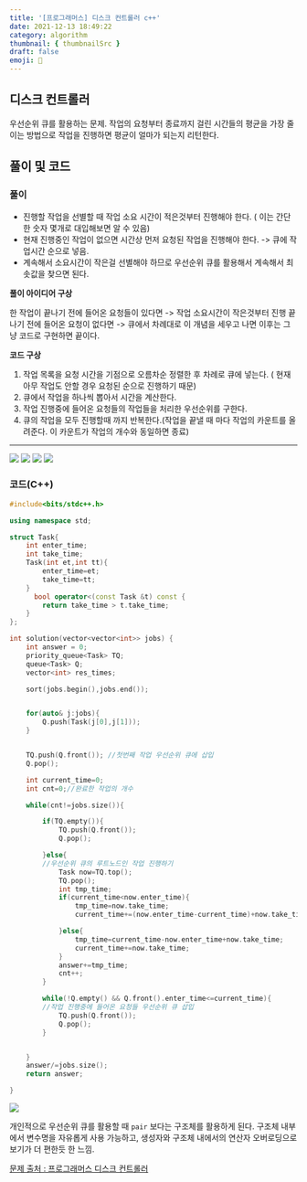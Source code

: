```yaml
---
title: '[프로그래머스] 디스크 컨트롤러 c++'
date: 2021-12-13 18:49:22
category: algorithm
thumbnail: { thumbnailSrc }
draft: false
emoji: 💾
---
```


## 디스크 컨트롤러

우선순위 큐를 활용하는 문제. 작업의 요청부터 종료까지 걸린 시간들의 평균을 가장 줄이는 방법으로 작업을 진행하면 평균이 얼마가 되는지 리턴한다.

## 풀이 및 코드

### 풀이

- 진행할 작업을 선별할 때 작업 소요 시간이 적은것부터 진행해야 한다. ( 이는 간단한 숫자 몇개로 대입해보면 알 수 있음)
- 현재 진행중인 작업이 없으면 시간상 먼저 요청된 작업을 진행해야 한다. -> 큐에 작업시간 순으로 넣음.
- 계속해서 소요시간이 작은걸 선별해야 하므로 우선순위 큐를 활용해서 계속해서 최솟값을 찾으면 된다.

**풀이 아이디어 구상**

한 작업이 끝나기 전에 들어온 요청들이 있다면 -> 작업 소요시간이 작은것부터 진행
끝나기 전에 들어온 요청이 없다면 -> 큐에서 차례대로
이 개념을 세우고 나면 이후는 그냥 코드로 구현하면 끝이다.

**코드 구상**

1. 작업 목록을 요청 시간을 기점으로 오름차순 정렬한 후 차례로 큐에 넣는다. ( 현재 아무 작업도 안할 경우 요청된 순으로 진행하기 때문)
2. 큐에서 작업을 하나씩 뽑아서 시간을 계산한다.
3. 작업 진행중에 들어온 요청들의 작업들을 처리한 우선순위를 구한다.
4. 큐의 작업을 모두 진행할때 까지 반복한다.(작업을 끝낼 때 마다 작업의 카운트를 올려준다. 이 카운트가 작업의 개수와 동일하면 종료)

---

![](https://images.velog.io/images/anji00/post/dee03c5e-a84e-448b-b130-b0e0ded2cfdd/image.png)
![](https://images.velog.io/images/anji00/post/8e6d36ed-8eea-4d4f-86d8-458236a79225/image.png)
![](https://images.velog.io/images/anji00/post/6e8ea933-3d7f-40e7-9038-c87f494450e3/image.png)
![](https://images.velog.io/images/anji00/post/c75df505-e2b6-46d6-9328-069d0df972dc/image.png)

### 코드(C++)

```cpp
#include<bits/stdc++.h>

using namespace std;

struct Task{
    int enter_time;
    int take_time;
    Task(int et,int tt){
        enter_time=et;
        take_time=tt;
    }
      bool operator<(const Task &t) const {
        return take_time > t.take_time;
    }
};

int solution(vector<vector<int>> jobs) {
    int answer = 0;
    priority_queue<Task> TQ;
    queue<Task> Q;
    vector<int> res_times;

    sort(jobs.begin(),jobs.end());


    for(auto& j:jobs){
        Q.push(Task(j[0],j[1]));
    }


    TQ.push(Q.front()); //첫번째 작업 우선순위 큐에 삽입
    Q.pop();

    int current_time=0;
    int cnt=0;//완료한 작업의 개수

    while(cnt!=jobs.size()){

        if(TQ.empty()){
            TQ.push(Q.front());
            Q.pop();

        }else{
        //우선순위 큐의 루트노드인 작업 진행하기
            Task now=TQ.top();
            TQ.pop();
            int tmp_time;
            if(current_time<now.enter_time){
                tmp_time=now.take_time;
                current_time+=(now.enter_time-current_time)+now.take_time;

            }else{
                tmp_time=current_time-now.enter_time+now.take_time;
                current_time+=now.take_time;
            }
            answer+=tmp_time;
            cnt++;
        }

        while(!Q.empty() && Q.front().enter_time<=current_time){
        //작업 진행중에 들어온 요청들 우선순위 큐 삽입
            TQ.push(Q.front());
            Q.pop();
        }


    }
    answer/=jobs.size();
    return answer;

}
```

![](https://images.velog.io/images/anji00/post/0ed9e758-0ee9-4bf8-9c9e-4adb072f3bd1/image.png)

개인적으로 우선순위 큐를 활용할 때 `pair` 보다는 구조체를 활용하게 된다.
구조체 내부에서 변수명을 자유롭게 사용 가능하고, 생성자와 구조체 내에서의 연산자 오버로딩으로 보기가 더 편한듯 한 느낌.

[문제 출처 : 프로그래머스 디스크 컨트롤러](https://programmers.co.kr/learn/courses/30/lessons/42627)
